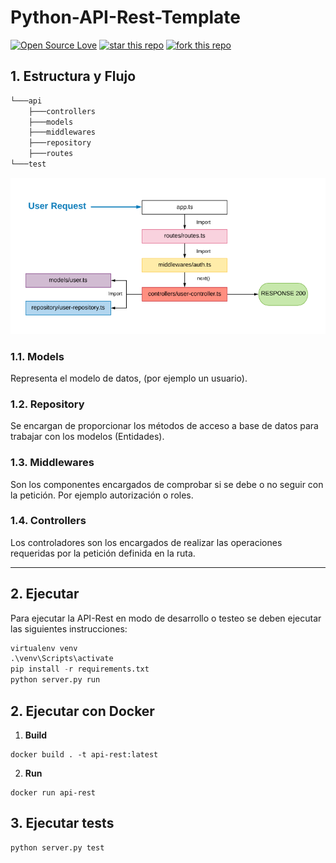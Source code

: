 # Python-API-Rest-Template

[![Open Source Love](https://badges.frapsoft.com/os/mit/mit.svg?v=102)](https://github.com/ellerbrock/open-source-badge/)
[![star this repo](http://githubbadges.com/star.svg?user=antonioalfa22&repo=Python-API-Rest-Template&style=flat)](https://github.com/antonioalfa22/Python-API-Rest-Template)
[![fork this repo](http://githubbadges.com/fork.svg?user=antonioalfa22&repo=Python-API-Rest-Template&style=flat)](https://github.com/antonioalfa22/Python-API-Rest-Template/fork)

## 1. Estructura y Flujo

```bash
└───api
    ├───controllers
    ├───models
    ├───middlewares
    ├───repository
    ├───routes
└───test
```

![flow diagram](./flow.png)

### 1.1. Models

Representa el modelo de datos, (por ejemplo un usuario).

### 1.2. Repository

Se encargan de proporcionar los métodos de acceso a base de datos para trabajar con los modelos (Entidades).

### 1.3. Middlewares

Son los componentes encargados de comprobar si se debe o no seguir con la petición. Por ejemplo autorización o roles.

### 1.4. Controllers

Los controladores son los encargados de realizar las operaciones requeridas por la petición definida en la ruta.

_______

## 2. Ejecutar

Para ejecutar la API-Rest en modo de desarrollo o testeo se deben ejecutar las siguientes instrucciones:

```python
virtualenv venv
.\venv\Scripts\activate
pip install -r requirements.txt
python server.py run
```

## 2. Ejecutar con Docker

1. **Build**

```docker
docker build . -t api-rest:latest
```

2. **Run**

```docker
docker run api-rest
```

## 3. Ejecutar tests

```python
python server.py test
```
